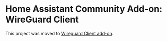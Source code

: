 # Home Assistant Community Add-on: WireGuard Client

This project was moved to [Wireguard Client add-on][new_project].

[new_project]: https://github.com/bigmoby/addon-wireguard-client
